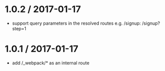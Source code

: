 
1.0.2 / 2017-01-17
==================

  * support query parameters in the resolved routes e.g. /signup: /signup?step=1

1.0.1 / 2017-01-17
==================

  * add /_webpack/* as an internal route
